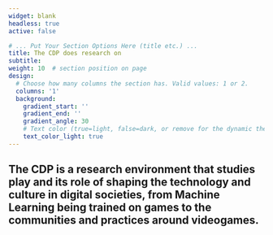 ```yaml
---
widget: blank
headless: true
active: false

# ... Put Your Section Options Here (title etc.) ...
title: The CDP does research on
subtitle:
weight: 10  # section position on page
design:
  # Choose how many columns the section has. Valid values: 1 or 2.
  columns: '1'
  background:
    gradient_start: ''
    gradient_end: ''
    gradient_angle: 30
    # Text color (true=light, false=dark, or remove for the dynamic theme color).
    text_color_light: true
---
```


<h2 style="background-image: url('../../assets/media/mainlogodark.png');">
The CDP is a research environment that studies play and its role of shaping the technology and culture in digital societies, from Machine Learning being trained on games to the communities and practices around videogames.
</h2>
